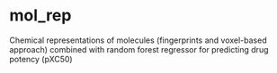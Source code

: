 # mol_rep
Chemical representations of molecules (fingerprints and voxel-based approach) combined with random forest regressor for predicting drug potency (pXC50)
